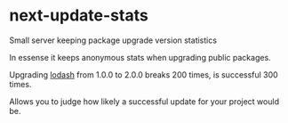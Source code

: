 # next-update-stats

Small server keeping package upgrade version statistics

In essense it keeps anonymous stats when upgrading public packages.

Upgrading [lodash](https://npmjs.org/package/lodash)
from 1.0.0 to 2.0.0 breaks 200 times, is successful 300 times.

Allows you to judge how likely a successful update for your
project would be.

